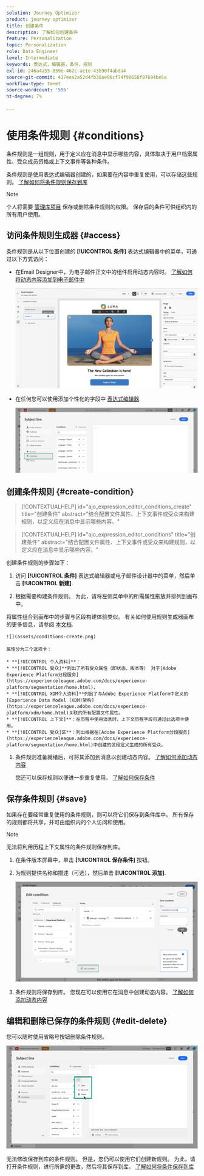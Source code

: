 ```yaml
---
solution: Journey Optimizer
product: journey optimizer
title: 创建条件
description: 了解如何创建条件
feature: Personalization
topic: Personalization
role: Data Engineer
level: Intermediate
keywords: 表达式，编辑器，条件，规则
exl-id: 246a4a55-059e-462c-ac1e-43b90f4abda4
source-git-commit: 417eea2a52d4fb38ae96cf74f90658f87694be5a
workflow-type: tm+mt
source-wordcount: '595'
ht-degree: 7%

---
```


# 使用条件规则 {#conditions}

条件规则是一组规则，用于定义应在消息中显示哪些内容，具体取决于用户档案属性、受众成员资格或上下文事件等各种条件。

条件规则是使用表达式编辑器创建的，如果要在内容中重复使用，可以存储这些规则。 [了解如何将条件规则保存到库](#save)

>[!NOTE]
>
>个人将需要 [管理库项目](../administration/ootb-product-profiles.md) 保存或删除条件规则的权限。 保存后的条件可供组织内的所有用户使用。

## 访问条件规则生成器 {#access}

条件规则是从以下位置创建的 **[!UICONTROL 条件]** 表达式编辑器中的菜单，可通过以下方式访问：

* 在Email Designer中，为电子邮件正文中的组件启用动态内容时。 [了解如何将动态内容添加到电子邮件中](dynamic-content.md#emails)

  ![](assets/conditions-access-email.png)

* 在任何您可以使用添加个性化的字段中 [表达式编辑器](personalization-build-expressions.md).

  ![](assets/conditions-access-editor.png)

## 创建条件规则 {#create-condition}

>[!CONTEXTUALHELP]
>id="ajo_expression_editor_conditions_create"
>title="创建条件"
>abstract="结合配置文件属性、上下文事件或受众来构建规则，以定义应在消息中显示哪些内容。"

>[!CONTEXTUALHELP]
>id="ajo_expression_editor_conditions"
>title="创建条件"
>abstract="结合配置文件属性、上下文事件或受众来构建规则，以定义应在消息中显示哪些内容。"

创建条件规则的步骤如下：

1. 访问 **[!UICONTROL 条件]** 表达式编辑器或电子邮件设计器中的菜单，然后单击 **[!UICONTROL 新建]**.

1. 根据需要构建条件规则。 为此，请将左侧菜单中的所需属性拖放并排列到画布中。

将属性组合到画布中的步骤与区段构建体验类似。 有关如何使用规则生成器画布的更多信息，请参阅 [本文档](https://experienceleague.adobe.com/docs/experience-platform/segmentation/ui/segment-builder.html#rule-builder-canvas).

    ![](assets/conditions-create.png)
    
    属性分为三个选项卡：
    
    * **[!UICONTROL 个人资料]**：
    * **[!UICONTROL 受众]**列出了所有受众属性（即状态、版本等） 对于[Adobe Experience Platform分段服务](https://experienceleague.adobe.com/docs/experience-platform/segmentation/home.html)，
    * **[!UICONTROL XDM个人资料]**列出了与Adobe Experience Platform中定义的[Experience Data Model (XDM)架构](https://experienceleague.adobe.com/docs/experience-platform/xdm/home.html)关联的所有配置文件属性。
    * **[!UICONTROL 上下文]**：在历程中使用消息时，上下文历程字段可通过此选项卡使用。
    * **[!UICONTROL 受众]区**：列出根据在[Adobe Experience Platform分段服务](https://experienceleague.adobe.com/docs/experience-platform/segmentation/home.html)中创建的区段定义生成的所有受众。

1. 条件规则准备就绪后，可将其添加到消息以创建动态内容。 [了解如何添加动态内容](dynamic-content.md)

   您还可以保存规则以便进一步重复使用。 [了解如何保存条件](#save)

## 保存条件规则 {#save}

如果存在要经常重复使用的条件规则，则可以将它们保存到条件库中。 所有保存的规则都将共享，并可由组织内的个人访问和使用。

>[!NOTE]
>
>无法将利用历程上下文属性的条件规则保存到库。

1. 在条件版本屏幕中，单击 **[!UICONTROL 保存条件]** 按钮。

1. 为规则提供名称和描述（可选），然后单击 **[!UICONTROL 添加]**.

   ![](assets/conditions-name-description.png)

1. 条件规则将保存到库。 您现在可以使用它在消息中创建动态内容。 [了解如何添加动态内容](dynamic-content.md)

## 编辑和删除已保存的条件规则 {#edit-delete}

您可以随时使用省略号按钮删除条件规则。

![](assets/conditions-open.png)

无法修改保存到库的条件规则。 但是，您仍可以使用它们创建新规则。 为此，请打开条件规则，进行所需的更改，然后将其保存到库。 [了解如何将条件保存到库](#save)
